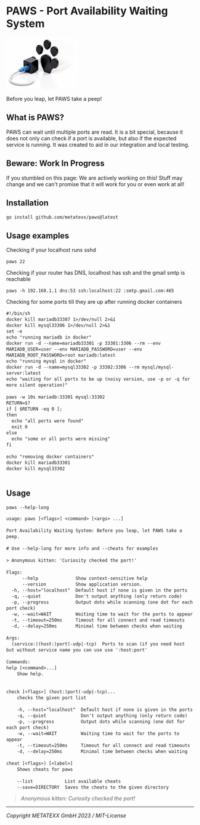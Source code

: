 # PAWS - Port Availability Waiting System

![paws-logo.jpg](assets/paws-logo.jpg)

Before you leap, let PAWS take a peep!

## What is PAWS?

PAWS can wait until multiple ports are read. It is a bit special, because it does not only can check if a port is available, but also if the expected service is running. It was created to aid in our integration and local testing.

## Beware: Work In Progress

If you stumbled on this page: We are actively working on this! Stuff may change and we can't promise that it will work for you or even work at all!

## Installation

```
go install github.com/metatexx/paws@latest 
```

## Usage examples

Checking if your localhost runs sshd

```
paws 22
```

Checking if your router has DNS, localhost has ssh and the gmail smtp is reachable

```
paws -h 192.168.1.1 dns:53 ssh:localhost:22 :smtp.gmail.com:465
```

Checking for some ports till they are up after running docker containers

```
#!/bin/sh
docker kill mariadb33307 1>/dev/null 2>&1
docker kill mysql33306 1>/dev/null 2>&1
set -e
echo "running mariadb in docker"
docker run -d --name=mariadb33301 -p 33301:3306 --rm --env MARIADB_USER=user --env MARIADB_PASSWORD=user --env MARIADB_ROOT_PASSWORD=root mariadb:latest
echo "running mysql in docker"
docker run -d --name=mysql33302 -p 33302:3306 --rm mysql/mysql-server:latest
echo "waiting for all ports to be up (noisy version, use -p or -q for more silent operation)"

paws -w 10s mariadb:33301 mysql:33302
RETURN=$?
if [ $RETURN -eq 0 ];
then
  echo "all ports were found"
  exit 0
else
  echo "some or all ports were missing"
fi

echo "removing docker containers"
docker kill mariadb33301
docker kill mysql33302


```

## Usage

```
paws --help-long
```

```
usage: paws [<flags>] <command> [<args> ...]

Port Availability Waiting System: Before you leap, let PAWS take a peep.

# Use --help-long for more info and --cheats for examples

> Anonymous kitten: 'Curiosity checked the port!'

Flags:
      --help              Show context-sensitive help
      --version           Show application version.
  -h, --host="localhost"  Default host if none is given in the ports
  -q, --quiet             Don't output anything (only return code)
  -p, --progress          Output dots while scanning (one dot for each port check)
  -w, --wait=WAIT         Waiting time to wait for the ports to appear
  -t, --timeout=250ms     Timeout for all connect and read timeouts
  -d, --delay=250ms       Minimal time between checks when waiting

Args:
  (service:)(host:)port(-udp|-tcp)  Ports to scan (if you need host but without service name you can use use ':host:port'

Commands:
help [<command>...]
    Show help.


check [<flags>] (host:)port(-udp|-tcp)...
    checks the given port list

    -h, --host="localhost"  Default host if none is given in the ports
    -q, --quiet             Don't output anything (only return code)
    -p, --progress          Output dots while scanning (one dot for each port check)
    -w, --wait=WAIT         Waiting time to wait for the ports to appear
    -t, --timeout=250ms     Timeout for all connect and read timeouts
    -d, --delay=250ms       Minimal time between checks when waiting

cheat [<flags>] [<label>]
    Shows cheats for paws

    --list            List available cheats
    --save=DIRECTORY  Saves the cheats to the given directory
```

> *Anonymous kitten: Curiosity checked the port!*

---
*Copyright METATEXX GmbH 2023 / MIT-License*
